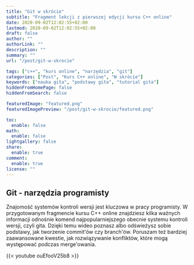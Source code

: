 ```yaml
---
title: "Git w skrócie"
subtitle: "Fragment lekcji z pierwszej edycji kursu C++ online"
date: 2020-09-02T12:02:55+02:00
lastmod: 2020-09-02T12:02:55+02:00
draft: false
author: ""
authorLink: ""
description: ""
summary: ""
url: "/post/git-w-skrocie"

tags: ["c++", "kurs online", "narzędzia", "git"]
categories: ["Post", "Kurs C++ online", "W skrócie"]
keywords: ["nauka gita", "podstawy gita", "tutorial gita"]
hiddenFromHomePage: false
hiddenFromSearch: false

featuredImage: "featured.png"
featuredImagePreview: "/post/git-w-skrocie/featured.png"

toc:
  enable: false
math:
  enable: false
lightgallery: false
share:
  enable: true
comment:
  enable: true
license: ""
---
```


## Git - narzędzia programisty

Znajomość systemów kontroli wersji jest kluczowa w pracy programisty. W przygotowanym fragmencie kursu C++ online znajdziesz kilka ważnych informacji odnośnie komend najpopularniejszego obecnie systemu kontroli wersji, czyli gita. Dzięki temu wideo poznasz albo odświeżysz sobie podstawy, jak tworzenie commit'ów czy branch'ów. Poruszam też bardziej zaawansowane kwestie, jak rozwiązywanie konfliktów, które mogą występować podczas merge'owania.

{{< youtube ouEfooV25b8 >}}
